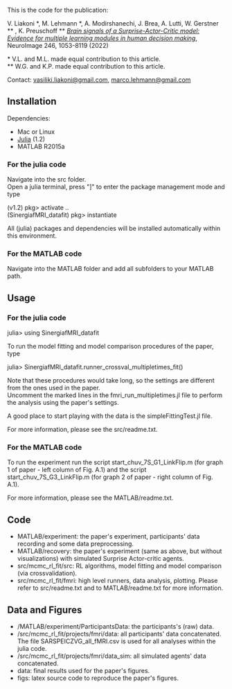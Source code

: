 This is the code for the publication:

V. Liakoni *, M. Lehmann *, A. Modirshanechi, J. Brea, A. Lutti, W. Gerstner ** , K. Preuschoff **
[*Brain signals of a Surprise-Actor-Critic model: Evidence for multiple learning modules in human decision making*](https://doi.org/10.1016/j.neuroimage.2021.118780), NeuroImage 246, 1053-8119 (2022)

\* V.L. and M.L. made equal contribution to this article. \
\** W.G. and K.P. made equal contribution to this article.

Contact:
[vasiliki.liakoni@gmail.com](mailto:vasiliki.liakoni@gmail.com), [marco.lehmann@gmail.com](mailto:marco.lehmann@gmail.com)

## Installation

Dependencies:

* Mac or Linux
* [Julia](https://julialang.org) (1.2)
* MATLAB R2015a

### For the julia code

Navigate into the src folder. \
Open a julia terminal, press "]" to enter the package management mode and type

(v1.2) pkg> activate .. \
(SinergiafMRI_datafit) pkg> instantiate

All (julia) packages and dependencies will be installed automatically within this environment.

### For the MATLAB code

Navigate into the MATLAB folder and add all subfolders to your MATLAB path.

## Usage

### For the julia code

julia> using SinergiafMRI_datafit

To run the model fitting and model comparison procedures of the paper, type

julia> SinergiafMRI_datafit.runner_crossval_multipletimes_fit()

Note that these procedures would take long, so the settings are different from the ones used in the paper. \
Uncomment the marked lines in the fmri_run_multipletimes.jl file to perform the analysis using the  paper's settings.

A good place to start playing with the data is the simpleFittingTest.jl file.

For more information, please see the src/readme.txt.

### For the MATLAB code

To run the experiment run the script start_chuv_7S_G1_LinkFlip.m (for graph 1 of paper - left column of Fig. A.1) and the script start_chuv_7S_G3_LinkFlip.m (for graph 2 of paper - right column of Fig. A.1).

For more information, please see the MATLAB/readme.txt.

## Code

* MATLAB/experiment: the paper's experiment, participants' data recording and some data preprocessing.
* MATLAB/recovery: the paper's experiment (same as above, but without visualizations) with simulated Surprise Actor-critic agents.
* src/mcmc_rl_fit/src: RL algorithms, model fitting and model comparison (via crossvalidation).
* src/mcmc_rl_fit/fmri: high level runners, data analysis, plotting.
Please refer to src/readme.txt and to MATLAB/readme.txt for more information.


## Data and Figures

* /MATLAB/experiment/ParticipantsData: the participants's (raw) data.
* /src/mcmc_rl_fit/projects/fmri/data: all participants' data concatenated. The file SARSPEICZVG_all_fMRI.csv is used for all analyses within the julia code.
* /src/mcmc_rl_fit/projects/fmri/data_sim: all simulated agents' data concatenated.
* data: final results used for the paper's figures.
* figs: latex source code to reproduce the paper's figures.

